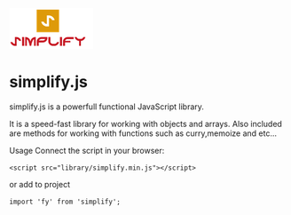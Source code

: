 ![alt text](logo.png)
# simplify.js                
simplify.js is a powerfull functional JavaScript library.

It is a speed-fast library for working with objects and arrays.
Also included are methods for working with functions such as curry,memoize and etc...


Usage
Connect the script in your browser:
```
<script src="library/simplify.min.js"></script>
```
or add to project 

```
import 'fy' from 'simplify';
```






